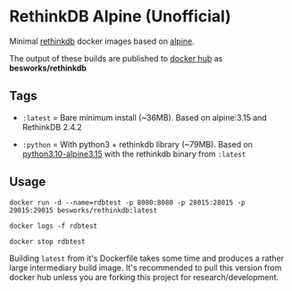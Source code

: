 # RethinkDB Alpine (Unofficial)

Minimal [rethinkdb](https://github.com/rethinkdb/rethinkdb) docker images based on [alpine](https://hub.docker.com/_/alpine).

The output of these builds are published to [docker hub](https://hub.docker.com/repository/docker/besworks/rethinkdb) as **besworks/rethinkdb**

## Tags

- `:latest` = Bare minimum install (~36MB).
    Based on alpine:3.15 and RethinkDB 2.4.2

- `:python` = With python3 + rethinkdb library (~79MB).
   Based on [python3.10-alpine3.15](https://hub.docker.com/_/python)
   with the rethinkdb binary from `:latest`

## Usage

```
docker run -d --name=rdbtest -p 8080:8080 -p 28015:28015 -p 29015:29015 besworks/rethinkdb:latest

docker logs -f rdbtest

docker stop rdbtest
```

Building `latest` from it's Dockerfile takes some time and produces a rather large intermediary build image. It's recommended to pull this version from docker hub unless you are forking this project for research/development.